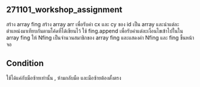 ## 271101_workshop_assignment 
สร้าง array fing 
สร้าง array arr เพื่อรับค่า cx และ cy ของ id เป็น array และนำแต่ละตำแหน่งมาเทียบกันตามโค้ดที่ได้เขียนไว้
ใช้ fing.append เพื่อรับค่าแต่ละเงื่อนไขเข้าไปในใน array fing
ให้ Nfing เป็นจำนวนสมาชิกของ array fing
และแสดงค่า Nfing และ fing ขึ้นหน้าจอ

## Condition
ใช้ได้แค่กับมือซ้ายเท่านั้น , ห้ามกลับมือ และมือซ้ายต้องตั้งตรง
